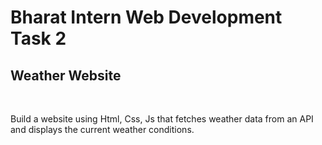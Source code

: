 <h1>Bharat Intern Web Development Task 2</h1>
<h2>Weather Website</h2>
<br>
<p>Build a website using Html, Css, Js that fetches weather data from an API and displays the current weather conditions.</p>
